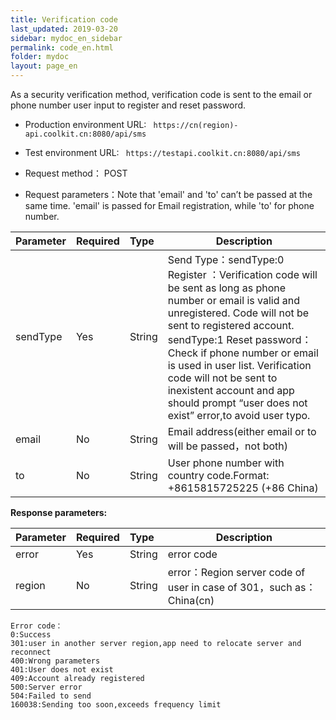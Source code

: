 ```yaml
---
title: Verification code
last_updated: 2019-03-20
sidebar: mydoc_en_sidebar
permalink: code_en.html
folder: mydoc
layout: page_en
---
```


 As a security verification method, verification code is sent to the email or phone number user input to register and reset password.

- Production environment URL:  ``` https://cn(region)-api.coolkit.cn:8080/api/sms``` 

- Test environment URL:  ``` https://testapi.coolkit.cn:8080/api/sms``` 

- Request method： POST

- Request parameters：Note that 'email' and 'to' can’t be passed at the same time. 'email' is passed for Email registration, while 'to' for phone number.

|Parameter|Required|Type|Description|
|:----    |:---|:----- |-----   |
|sendType |Yes  |String |Send Type：sendType:0 Register ：Verification code will be sent as long as phone number or email is valid and unregistered. Code will not be sent to registered account. sendType:1 Reset password：Check if phone number or email is used in user list. Verification code will not be sent to inexistent account and app should prompt “user does not exist” error,to avoid user typo.   |
|email |No  |String | Email address(either email or to will be passed，not both)   |
|to     |No  |String | User phone number with country code.Format: +8615815725225 (+86 China)   |

**Response parameters:**

|Parameter|Required|Type|Description|
|:----    |:---|:----- |-----   |
|error |Yes  |String | error code  |
|region |No  |String | error：Region server code of user in case of 301，such as：China(cn)   |

```
Error code：
0:Success
301:user in another server region,app need to relocate server and reconnect
400:Wrong parameters
401:User does not exist
409:Account already registered
500:Server error
504:Failed to send
160038:Sending too soon,exceeds frequency limit
```
